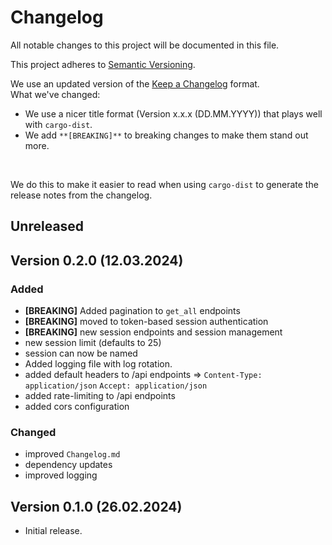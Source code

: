 # Changelog

All notable changes to this project will be documented in this file.

This project adheres to [Semantic Versioning](https://semver.org/spec/v2.0.0.html).

We use an updated version of the [Keep a Changelog](https://keepachangelog.com/en/1.1.0/) format.
<br>
What we've changed:
- We use a nicer title format (Version x.x.x (DD.MM.YYYY)) that plays well with `cargo-dist`.
- We add `**[BREAKING]**` to breaking changes to make them stand out more.
<br>

We do this to make it easier to read when using `cargo-dist` to generate the release notes from the changelog.

## Unreleased

## Version 0.2.0 (12.03.2024)

### Added

- **[BREAKING]** Added pagination to `get_all` endpoints
- **[BREAKING]** moved to token-based session authentication
- **[BREAKING]** new session endpoints and session management
- new session limit (defaults to 25)
- session can now be named
- Added logging file with log rotation.
- added default headers to /api endpoints => `Content-Type: application/json` `Accept: application/json`
- added rate-limiting to /api endpoints
- added cors configuration

### Changed

- improved `Changelog.md`
- dependency updates
- improved logging

## Version 0.1.0 (26.02.2024)

- Initial release.
